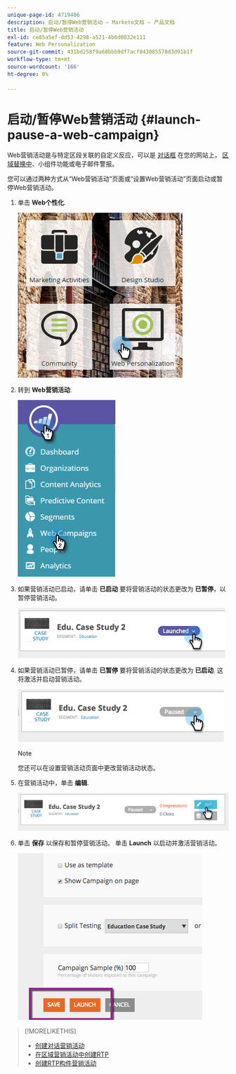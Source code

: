 ```yaml
---
unique-page-id: 4719406
description: 启动/暂停Web营销活动 — Marketo文档 — 产品文档
title: 启动/暂停Web营销活动
exl-id: ce85a5ef-dd53-4298-a521-4b6d0032e111
feature: Web Personalization
source-git-commit: 431bd258f9a68bbb9df7acf043085578d3d91b1f
workflow-type: tm+mt
source-wordcount: '166'
ht-degree: 0%

---
```


# 启动/暂停Web营销活动 {#launch-pause-a-web-campaign}

Web营销活动是与特定区段关联的自定义反应，可以是 [对话框](/help/marketo/product-docs/web-personalization/working-with-web-campaigns/create-a-new-dialog-web-campaign.md) 在您的网站上， [区域替换中](/help/marketo/product-docs/web-personalization/working-with-web-campaigns/create-a-new-in-zone-web-campaign.md)、小组件功能或电子邮件警报。

您可以通过两种方式从“Web营销活动”页面或“设置Web营销活动”页面启动或暂停Web营销活动。

1. 单击 **Web个性化**.

   ![](assets/one-1.png)

1. 转到 **Web营销活动**.

   ![](assets/two-1.png)

1. 如果营销活动已启动，请单击 **已启动** 要将营销活动的状态更改为 **已暂停**，以暂停营销活动。

   ![](assets/image2014-11-26-17-3a26-3a38.png)

1. 如果营销活动已暂停，请单击 **已暂停** 要将营销活动的状态更改为 **已启动**. 这将激活并启动营销活动。

   ![](assets/image2014-11-26-17-3a28-3a59.png)

   >[!NOTE]
   >
   >您还可以在设置营销活动页面中更改营销活动状态。

1. 在营销活动中，单击 **编辑**.

   ![](assets/image2014-11-26-17-3a31-3a37.png)

1. 单击 **保存** 以保存和暂停营销活动。 单击 **Launch** 以启动并激活营销活动。

   ![](assets/image2014-11-26-17-3a32-3a48.png)

>[!MORELIKETHIS]
>
>* [创建对话营销活动](/help/marketo/product-docs/web-personalization/working-with-web-campaigns/create-a-new-dialog-web-campaign.md)
>* [在区域营销活动中创建RTP](/help/marketo/product-docs/web-personalization/working-with-web-campaigns/create-a-new-in-zone-web-campaign.md)
>* [创建RTP构件营销活动](/help/marketo/product-docs/web-personalization/working-with-web-campaigns/create-a-new-widget-web-campaign.md)

